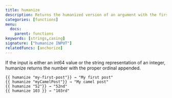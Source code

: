 ```yaml
---
title: humanize
description: Returns the humanized version of an argument with the first letter capitalized.
categories: [functions]
menu:
  docs:
    parent: functions
keywords: [strings,casing]
signature: ["humanize INPUT"]
relatedfuncs: [anchorize]
---
```


If the input is either an int64 value or the string representation of an integer, humanize returns the number with the proper ordinal appended.


```go-html-template
{{ humanize "my-first-post"}} → "My first post"
{{ humanize "myCamelPost"}} → "My camel post"
{{ humanize "52"}} → "52nd"
{{ humanize 103 }} → "103rd"
```
